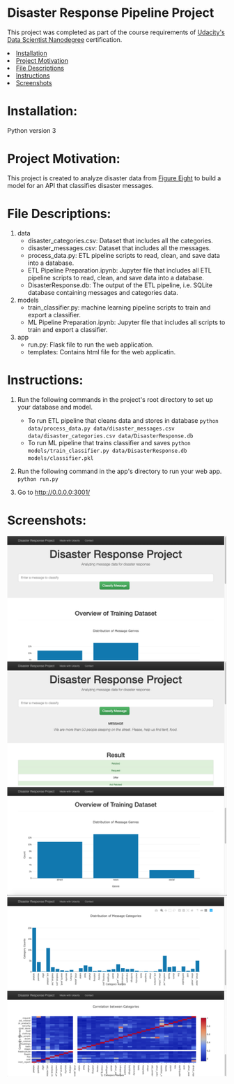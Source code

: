 # Disaster Response Pipeline Project
This project was completed as part of the course requirements of [Udacity's Data Scientist Nanodegree](https://www.udacity.com/course/data-scientist-nanodegree--nd025) certification.

<li><a href="#Installation">Installation</a></li>
<li><a href="#Project Motivation">Project Motivation</a></li>
<li><a href="#File Descriptions">File Descriptions</a></li>
<li><a href="#Instructions">Instructions</a></li>
<li><a href="#Screenshots">Screenshots</a></li>


# Installation:
Python version 3

# Project Motivation:
This project is created to analyze disaster data from [Figure Eight](https://www.figure-eight.com/) to build a model for an API that classifies disaster messages.

# File Descriptions:
 1. data
    - disaster_categories.csv: Dataset that includes all the categories.
    - disaster_messages.csv: Dataset that includes all the messages.
    - process_data.py: ETL pipeline scripts to read, clean, and save data into a database.
    - ETL Pipeline Preparation.ipynb: Jupyter file that includes all ETL pipeline scripts to read, clean, and save data into a database.
    - DisasterResponse.db: The output of the ETL pipeline, i.e. SQLite database containing messages and categories data.
2. models
    - train_classifier.py: machine learning pipeline scripts to train and export a classifier.
    - ML Pipeline Preparation.ipynb: Jupyter file that includes all scripts to train and export a classifier.
3. app
    - run.py: Flask file to run the web application.
    - templates: Contains html file for the web applicatin.

# Instructions:
1. Run the following commands in the project's root directory to set up your database and model.

    - To run ETL pipeline that cleans data and stores in database
        `python data/process_data.py data/disaster_messages.csv data/disaster_categories.csv data/DisasterResponse.db`
    - To run ML pipeline that trains classifier and saves
        `python models/train_classifier.py data/DisasterResponse.db models/classifier.pkl`

2. Run the following command in the app's directory to run your web app.
    `python run.py`

3. Go to http://0.0.0.0:3001/


# Screenshots:
![Homepage](screenshot/Homepage.png)
![Classifying messages](screenshot/Classifying_messages.png)
![Graph 1](screenshot/Graph-1.png)
![Graph 2](screenshot/Graph-2.png)
![Graph 3](screenshot/Graph-3.png)

